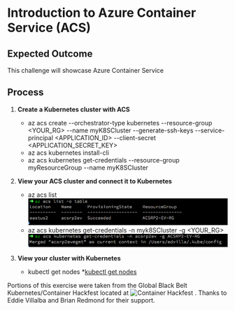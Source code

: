 # Introduction to Azure Container Service (ACS)

## Expected Outcome

This challenge will showcase Azure Container Service

## Process

1. <strong> Create a Kubernetes cluster with ACS </strong>

    * az acs create --orchestrator-type kubernetes --resource-group <YOUR_RG> --name myK8SCluster --generate-ssh-keys --service-principal <APPLICATION_ID> --client-secret <APPLICATION_SECRET_KEY>
    * az acs kubernetes install-cli 
    * az acs kubernetes get-credentials --resource-group myResourceGroup --name myK8SCluster

2. <strong> View your ACS cluster and connect it to Kubernetes </strong>

    * az acs list
    ![az acs list](./images/acs-list.png)
    * az acs kubernetes get-credentials -n myk8SCluster -g <YOUR_RG>
    ![az acs kubernetes get-credentials](./images/az-getcred.png)

3. <strong> View your cluster with Kubernetes </strong>

    * kubectl get nodes
    *[kubectl get nodes](./images/k8sgetnodes.png)


Portions of this exercise were taken from the Global Black Belt Kubernetes/Container Hackfest located at ![Container Hackfest](https://github.com/chzbrgr71/container-hackfest) . Thanks to Eddie Villalba and Brian Redmond for their support.
